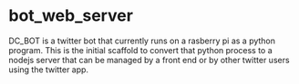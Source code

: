 # bot_web_server
DC_BOT is a twitter bot that currently runs on a rasberry pi as a python program. This is the initial scaffold to convert that python process to a nodejs server that can be managed by a front end or by other twitter users using the twitter app.
